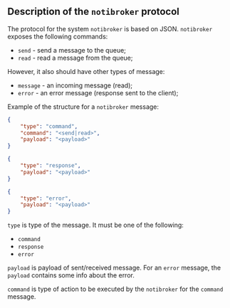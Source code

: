 ## Description of the `notibroker` protocol

The protocol for the system `notibroker` is based on JSON.
`notibroker` exposes the following commands:

- `send` - send a message to the queue;
- `read` - read a message from the queue;

However, it also should have other types of message:

- `message` - an incoming message (read);
- `error` - an error message (response sent to the client);

Example of the structure for a `notibroker` message:

```json
{
    "type": "command",
    "command": "<send|read>",
    "payload": "<payload>"
}
```
```json
{
    "type": "response",
    "payload": "<payload>"
}
```
```json
{
    "type": "error",
    "payload": "<payload>"
}
```

`type` is type of the message. It must be one of the following:
- `command`
- `response`
- `error`

`payload` is payload of sent/received message. For an `error` message, the `payload`
contains some info about the error.

`command` is type of action to be executed by the `notibroker` for the `command` message.
